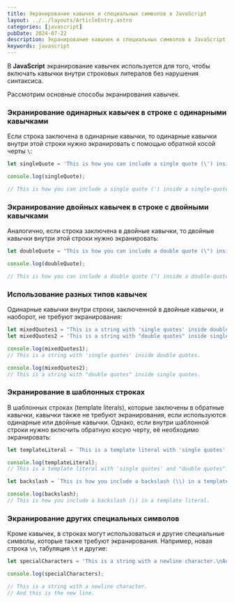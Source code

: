 ```yaml
---
title: Экранирование кавычек и специальных символов в JavaScript
layout: ../../layouts/ArticleEntry.astro
categories: [javascript]
pubDate: 2024-07-22
description: Экранирование кавычек и специальных символов в JavaScript
keywords: javascript
---
```


В **JavaScript** экранирование кавычек используется для того, чтобы включать кавычки внутри строковых литералов без нарушения синтаксиса.  

Рассмотрим основные способы экранирования кавычек.

### Экранирование одинарных кавычек в строке с одинарными кавычками

Если строка заключена в одинарные кавычки, то одинарные кавычки внутри этой строки нужно экранировать с помощью обратной косой черты `\`:

```javascript
let singleQuote = 'This is how you can include a single quote (\') inside a single-quoted string.';

console.log(singleQuote); 

// This is how you can include a single quote (') inside a single-quoted string.
```

### Экранирование двойных кавычек в строке с двойными кавычками

Аналогично, если строка заключена в двойные кавычки, то двойные кавычки внутри этой строки нужно экранировать:

```javascript
let doubleQuote = "This is how you can include a double quote (\") inside a double-quoted string.";

console.log(doubleQuote); 

// This is how you can include a double quote (") inside a double-quoted string.
```

### Использование разных типов кавычек

Одинарные кавычки внутри строки, заключенной в двойные кавычки, и наоборот, не требуют экранирования:

```javascript
let mixedQuotes1 = "This is a string with 'single quotes' inside double quotes.";
let mixedQuotes2 = 'This is a string with "double quotes" inside single quotes.';

console.log(mixedQuotes1);
// This is a string with 'single quotes' inside double quotes.

console.log(mixedQuotes2); 
// This is a string with "double quotes" inside single quotes.
```

### Экранирование в шаблонных строках

В шаблонных строках (template literals), которые заключены в обратные кавычки, кавычки также не требуют экранирования, если используются одинарные или двойные кавычки. Однако, если внутри шаблонной строки нужно включить обратную косую черту, её необходимо экранировать:

```javascript
let templateLiteral = `This is a template literal with 'single quotes' and "double quotes".`;

console.log(templateLiteral); 
// This is a template literal with 'single quotes' and "double quotes".

let backslash = `This is how you include a backslash (\\) in a template literal.`;

console.log(backslash); 
// This is how you include a backslash (\) in a template literal.
```

### Экранирование других специальных символов

Кроме кавычек, в строках могут использоваться и другие специальные символы, которые также требуют экранирования. Например, новая строка `\n`, табуляция `\t` и другие:

```javascript
let specialCharacters = 'This is a string with a newline character.\nAnd this is the new line.';

console.log(specialCharacters);

// This is a string with a newline character.
// And this is the new line.
```